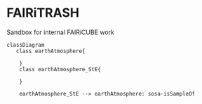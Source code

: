 # FAIRiTRASH
Sandbox for internal FAIRiCUBE work

```mermaid
classDiagram
   class earthAtmosphere{

    }
    class earthAtmosphere_StE{

    }
    
    earthAtmosphere_StE --> earthAtmosphere: sosa-isSampleOf

    
```

